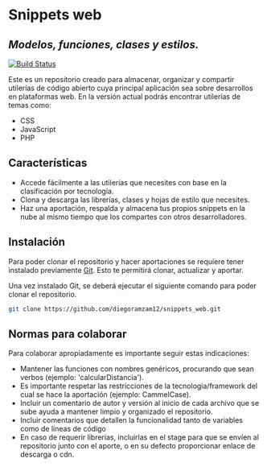 # Snippets web
## _Modelos, funciones, clases y estilos._



[![Build Status](https://travis-ci.org/joemccann/dillinger.svg?branch=master)](https://travis-ci.org/joemccann/dillinger)

Este es un repositorio creado para almacenar, organizar y compartir utilerías de código abierto cuya principal aplicación sea sobre desarrollos en plataformas web. En la versión actual podrás encontrar utilerías de temas como:

- CSS
- JavaScript
- PHP

## Características

- Accede fácilmente a las utilerías que necesites con base en la clasificación por tecnología.
- Clona y descarga las librerías, clases y hojas de estilo que necesites.
- Haz una aportación, respalda y almacena tus propios snippets en la nube al mismo tiempo que los compartes con otros desarrolladores.

## Instalación

Para poder clonar el repositorio y hacer aportaciones se requiere tener instalado previamente [Git](https://git-scm.com/downloads). Esto te permitirá clonar, actualizar y aportar.

Una vez instalado Git, se deberá ejecutar el siguiente comando para poder clonar el repositorio.

```sh
git clone https://github.com/diegoramzam12/snippets_web.git
```
## Normas para colaborar

Para colaborar apropiadamente es importante seguir estas indicaciones:

- Mantener las funciones con nombres genéricos, procurando que sean verbos (ejemplo: 'calcularDistancia').
- Es importante respetar las restricciones de la tecnología/framework del cual se hace la aportación (ejemplo: CammelCase).
- Incluir un comentario de autor y versión al inicio de cada archivo que se sube ayuda a mantener limpio y organizado el repositorio.
- Incluir comentarios que detallen la funcionalidad tanto de variables como de líneas de código
- En caso de requerir librerías, incluirlas en el stage para que se envíen al repositorio junto con el aporte, o en su defecto proporcionar enlace de descarga o cdn.

